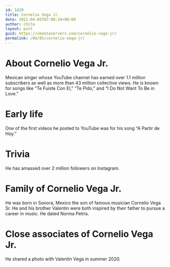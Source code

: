 ```yaml
---
id: 1429
title: Cornelio Vega Jr.
date: 2021-04-05T07:00:24+00:00
author: chito
layout: post
guid: https://ukdataservers.com/cornelio-vega-jr/
permalink: /04/05/cornelio-vega-jr/
---
```




  
  
#  About Cornelio Vega Jr.
                  
                  
                  
Mexican singer whose YouTube channel has earned over 1.1 million subscribers as well as more than 43 million collective views. He is known for songs like &#8220;Te Fuiste Con El,&#8221; &#8220;Te Pido,&#8221; and &#8220;I Do Not Want To Be in Love.&#8221; 
                  
                
                
                
# Early life
                  
                  
                  
One of the first videos he posted to YouTube was for his song &#8220;A Partir de Hoy.&#8221;  
                  
                
                
                
# Trivia
                  
                  
                  
He has amassed over 2 million followers on Instagram. 
                  
                
                
                
# Family of Cornelio Vega Jr.
                  
                  
                  
He was born in Sonora, Mexico the son of famous musician Cornelio Vega Sr. He and his brother Valentin were both inspired by their father to pursue a career in music. He dated Norma Petris. 
                  
                
                
                
# Close associates of Cornelio Vega Jr.
                  
                  
                  
He shared a photo with Valentín Vega in summer 2020.
                  
                
              
            
          
          
          
    
    
  
